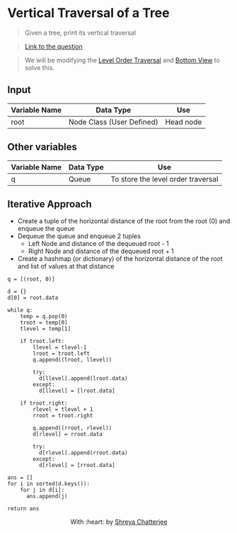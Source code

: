 # Vertical Traversal of a Tree

> Given a tree, print its vertical traversal

> [Link to the question](https://practice.geeksforgeeks.org/problems/print-a-binary-tree-in-vertical-order/1)

> We will be modifying the [Level Order Traversal](https://github.com/Shreya549/last-minute-dsa/blob/main/Trees/Level-Order-Traversal.md) and [Bottom View](https://github.com/Shreya549/last-minute-dsa/blob/main/Trees/Bottom-View.md) to solve this.


## Input
| Variable Name | Data Type | Use | 
|---- | ----- | ----- |
| root | Node Class (User Defined) | Head node |

## Other variables
| Variable Name | Data Type | Use | 
|---- | ----- | ----- |
| q | Queue | To store the level order traversal |

## Iterative Approach

- Create a tuple of the horizontal distance of the root from the root (0) and enqueue the queue
- Dequeue the queue and enqueue 2 tuples
  - Left Node and distance of the dequeued root - 1
  - Right Node and distance of the dequeued root + 1
- Create a hashmap (or dictionary) of the horizontal distance of the root and list of values at that distance

```
q = [(root, 0)]

d = {}
d[0] = root.data

while q:
    temp = q.pop(0)
    troot = temp[0]
    tlevel = temp[1]

    if troot.left:
        llevel = tlevel-1
        lroot = troot.left
        q.append((lroot, llevel))
        
        try:
          d[llevel].append(lroot.data)
        except:
          d[llevel] = [lroot.data]
        
    if troot.right:
        rlevel = tlevel + 1
        rroot = troot.right

        q.append((rroot, rlevel))
        d[rlevel] = rroot.data
        
        try:
          d[rlevel].append(rroot.data)
        except:
          d[rlevel] = [rroot.data]

ans = []
for i in sorted(d.keys()):
    for j in d[i]:
      ans.append(j)

return ans
```

<p align="center">
	With :heart: by <a href="https://github.com/Shreya549" target="_blank">Shreya Chatterjee</a>
</p>
